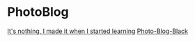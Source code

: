 # PhotoBlog
[It's nothing, I made it when I started learning](https://marnie0.github.io/PhotoBlog/)
[Photo-Blog-Black](https://marnie0.github.io/PhotoBlog/PhotoBlog/)
